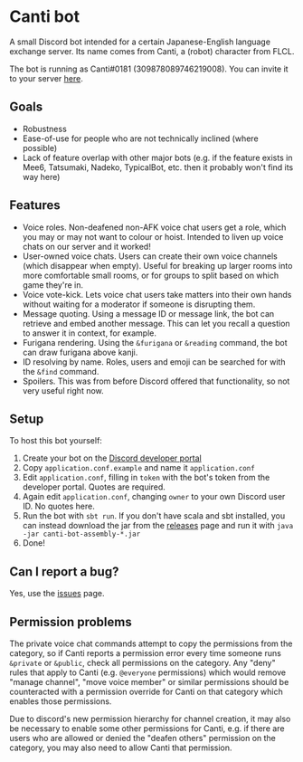 # Canti bot

A small Discord bot intended for a certain Japanese-English language exchange server. Its name comes from Canti, a (robot) character from FLCL.

The bot is running as Canti#0181 (309878089746219008). You can invite it to your server [here][bot-invite].

## Goals

- Robustness
- Ease-of-use for people who are not technically inclined (where possible)
- Lack of feature overlap with other major bots (e.g. if the feature exists in Mee6, Tatsumaki, Nadeko, TypicalBot, etc. then it probably won't find its way here)

## Features

- Voice roles. Non-deafened non-AFK voice chat users get a role, which you may or may not want to colour or hoist. Intended to liven up voice chats on our server and it worked!
- User-owned voice chats. Users can create their own voice channels (which disappear when empty). Useful for breaking up larger rooms into more comfortable small rooms, or for groups to split based on which game they're in.
- Voice vote-kick. Lets voice chat users take matters into their own hands without waiting for a moderator if someone is disrupting them.
- Message quoting. Using a message ID or message link, the bot can retrieve and embed another message. This can let you recall a question to answer it in context, for example.
- Furigana rendering. Using the `&furigana` or `&reading` command, the bot can draw furigana above kanji.
- ID resolving by name. Roles, users and emoji can be searched for with the `&find` command.
- Spoilers. This was from before Discord offered that functionality, so not very useful right now.

## Setup

To host this bot yourself:

1. Create your bot on the [Discord developer portal][discord-developer]
2. Copy `application.conf.example` and name it `application.conf`
3. Edit `application.conf`, filling in `token` with the bot's token from the developer portal. Quotes are required.
4. Again edit `application.conf`, changing `owner` to your own Discord user ID. No quotes here.
5. Run the bot with `sbt run`. If you don't have scala and sbt installed, you can instead download the jar from the [releases][releases] page and run it with `java -jar canti-bot-assembly-*.jar`
6. Done!

## Can I report a bug?

Yes, use the [issues][issues] page.

## Permission problems

The private voice chat commands attempt to copy the permissions from the category, so if Canti reports a permission error every time someone runs `&private` or `&public`, check all permissions on the category. Any "deny" rules that apply to Canti (e.g. `@everyone` permissions) which would remove "manage channel", "move voice member" or similar permissions should be counteracted with a permission override for Canti on that category which enables those permissions.

Due to discord's new permission hierarchy for channel creation, it may also be necessary to enable some other permissions for Canti, e.g. if there are users who are allowed or denied the "deafen others" permission on the category, you may also need to allow Canti that permission.

[discord-developer]: https://discord.com/developers/
[releases]: https://github.com/ScoreUnder/canti-bot/releases
[issues]: https://github.com/ScoreUnder/canti-bot/issues
[bot-invite]: https://discord.com/oauth2/authorize?scope=bot&client_id=309878089746219008&permissions=285220880
